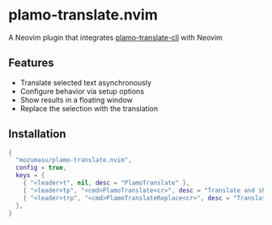 # plamo-translate.nvim

A Neovim plugin that integrates [plamo-translate-cli](https://github.com/pfnet/plamo-translate-cli) with Neovim

## Features

- Translate selected text asynchronously
- Configure behavior via setup options
- Show results in a floating window
- Replace the selection with the translation

## Installation

```lua
{
  "mozumasu/plamo-translate.nvim",
  config = true,
  keys = {
    { "<leader>t", nil, desc = "PlamoTranslate" },
    { "<leader>tp", "<cmd>PlamoTranslate<cr>", desc = "Translate and show in floating window" },
    { "<leader>trp", "<cmd>PlamoTranslateReplace<cr>", desc = "Translate and replace selection" },
  },
}
